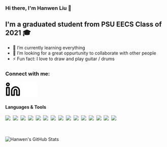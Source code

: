 <!--
**kevinliu0605/kevinliu0605** is a ✨ _special_ ✨ repository because its `README.md` (this file) appears on your GitHub profile.

Here are some ideas to get you started:

- 🔭 I’m currently working on ...
- 🌱 I’m currently learning ...
- 👯 I’m looking to collaborate on ...
- 🤔 I’m looking for help with ...
- 💬 Ask me about ...
- 📫 How to reach me: ...
- 😄 Pronouns: ...
- ⚡ Fun fact: ...
-->

### Hi there, I'm Hanwen Liu 👋

## I'm a graduated student from PSU EECS Class of 2021 🎓

- 🌱 I’m currently learning everything
- 👯 I’m looking for a great oppurtunity to collaborate with other people
- ⚡ Fun fact: I love to draw and play guitar / drums

### Connect with me:

[![website](./img/linkedin-light.svg)](https://www.linkedin.com/in/hanwen-liu-363114164#gh-light-mode-only)
[![website](./img/linkedin-dark.svg)](https://www.linkedin.com/in/hanwen-liu-363114164#gh-dark-mode-only)
&nbsp;&nbsp;

#### Languages & Tools

<img src="http://img.shields.io/badge/-Java-F89820?style=flat&logo=java&logoColor=white">&nbsp;&nbsp;<img src="https://img.shields.io/badge/-React-000000?style=flat&logo=react&logoColor=00c8ff">&nbsp;&nbsp;<img src="https://img.shields.io/badge/-JavaScript-eed718?style=flat&logo=javascript&logoColor=ffffff">&nbsp;&nbsp;<img src = "https://img.shields.io/badge/-HTML5-E34F26?style=flat&logo=html5&logoColor=white">&nbsp;&nbsp;<img src = "https://img.shields.io/badge/-CSS3-1572B6?style=flat&logo=css3&logoColor=white">&nbsp;&nbsp;<img src="https://img.shields.io/badge/-Python-black?style=flat&logo=python&logoColor=white">&nbsp;&nbsp;<img src="https://img.shields.io/badge/-Spring Boot-4DB33D?style=flat&logo=spring&logoColor=FFFFFF">&nbsp;&nbsp;<img src="http://img.shields.io/badge/-Node.js-430098?style=flat&logo=Node.js&logoColor=white">&nbsp;&nbsp;<img src="https://img.shields.io/badge/-MySQL-F29111?style=flat&logo=mysql&logoColor=FFFFFF">&nbsp;&nbsp;<img src="http://img.shields.io/badge/-Elasticsearch-4285F4?style=flat&logo=elasticsearch&logoColor=white">&nbsp;&nbsp;<img src="https://img.shields.io/badge/-MongoDB-4DB33D?style=flat&logo=mongodb&logoColor=FFFFFF">&nbsp;&nbsp;<img src="http://img.shields.io/badge/-AWS-F89820?style=flat&logo=amazon&logoColor=white">&nbsp;&nbsp;<img src="http://img.shields.io/badge/-Google%20Cloud%20Platform-4285F4?style=flat&logo=google%20cloud&logoColor=white">&nbsp;&nbsp;<img src="http://img.shields.io/badge/-Git-F1502F?style=flat&logo=git&logoColor=FFFFFF">&nbsp;&nbsp;<img src="http://img.shields.io/badge/-Github-000000?style=flat&logo=github&logoColor=FFFFFF">&nbsp;&nbsp;

<br />
<br />

<img align="left" alt="Hanwen's GitHub Stats" src="https://github-readme-stats.vercel.app/api?username=kevinliu0605&show_icons=true&hide_border=false&title_color=ff652f&icon_color=FFE400&bg_color=09131B&text_color=ffffff&border_color=0c1a25" />

<!-- <img align="right" src="https://github-readme-stats.vercel.app/api/top-langs/?username=kevinliu0605&layout=compact)](https://github.com/anuraghazra/github-readme-stats" alt="Hanwen's Top Langs" /> -->


[linkedin]: https://www.linkedin.com/in/hanwen-liu-363114164/
